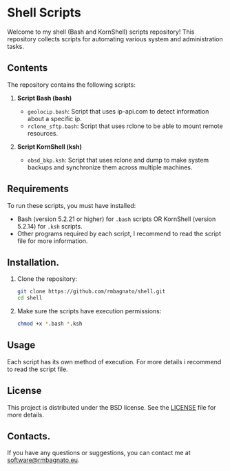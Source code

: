 # Shell Scripts

Welcome to my shell (Bash and KornShell) scripts repository! 
This repository collects scripts for automating various system and administration tasks.

## Contents

The repository contains the following scripts:

1. **Script Bash (bash)**
   - `geolocip.bash`: Script that uses ip-api.com to detect information about a specific ip.
   - `rclone_sftp.bash`: Script that uses rclone to be able to mount remote resources.

2. **Script KornShell (ksh)**
   - `obsd_bkp.ksh`: Script that uses rclone and dump to make system backups and synchronize them across multiple machines.

## Requirements

To run these scripts, you must have installed:

- Bash (version 5.2.21 or higher) for `.bash` scripts OR KornShell (version 5.2.14) for `.ksh` scripts.
- Other programs required by each script, I recommend to read the script file for more information.

## Installation.

1. Clone the repository:
    ```bash
    git clone https://github.com/rmbagnato/shell.git
    cd shell
    ```

2. Make sure the scripts have execution permissions:
    ```bash
    chmod +x *.bash *.ksh
    ```

## Usage

Each script has its own method of execution. For more details i recommend to read the script file.

## License

This project is distributed under the BSD license. See the [LICENSE](https://github.com/rmbagnato/shell/blob/main/LICENSE) file for more details.

## Contacts.

If you have any questions or suggestions, you can contact me at [software@rmbagnato.eu](mailto:software@rmbagnato.eu).
